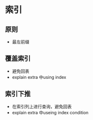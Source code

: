 # 索引

## 原则

* 最左前缀

## 覆盖索引

* 避免回表
* explain extra 中using index



## 索引下推

* 在索引列上进行查询，避免回表
* explain extra  中useing index condition

##
